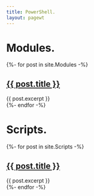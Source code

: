 ```yaml
---
title: PowerShell.
layout: pagewt
---
```


# Modules.

<div class="gridcontainer">
    {%- for post in site.Modules -%}
    <div class="borderl">
        <h2 class="postlist"><a href="{{ post.url | relative_url }}">{{ post.title }}</a></h2>
        {{ post.excerpt }}
    </div>
    {%- endfor -%}
</div>

# Scripts.

<div class="gridcontainer">
    {%- for post in site.Scripts -%}
    <div class="borderl">
        <h2 class="postlist"><a href="{{ post.url | relative_url }}">{{ post.title }}</a></h2>
        {{ post.excerpt }}
    </div>
    {%- endfor -%}
</div>
